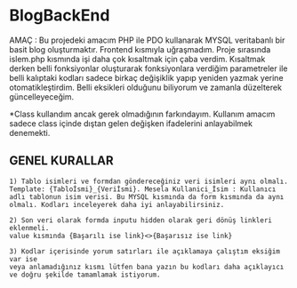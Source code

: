 # BlogBackEnd

AMAÇ : Bu projedeki amacım PHP ile PDO kullanarak MYSQL veritabanlı bir basit blog oluşturmaktır. Frontend kısmıyla uğraşmadım. Proje sırasında islem.php kısmında işi daha çok kısaltmak için çaba verdim. Kısaltmak derken belli fonksiyonlar oluşturarak fonksiyonlara verdiğim parametreler ile belli kalıptaki kodları sadece birkaç değişiklik yapıp yeniden yazmak yerine otomatikleştirdim. Belli eksikleri olduğunu biliyorum ve zamanla düzelterek güncelleyeceğim.

*Class kullandım ancak gerek olmadığının farkındayım. Kullanım amacım sadece class içinde dıştan gelen değişken ifadelerini anlayabilmek denemekti.

## GENEL KURALLAR
    1) Tablo isimleri ve formdan göndereceğiniz veri isimleri aynı olmalı. Template: {Tabloİsmi}_{Veriİsmi}. Mesela Kullanici_İsim : Kullanıcı
    adlı tablonun isim verisi. Bu MYSQL kısmında da form kısmında da aynı olmalı. Kodları inceleyerek daha iyi anlayabilirsiniz.
    
    2) Son veri olarak formda inputu hidden olarak geri dönüş linkleri eklenmeli. 
    value kısmında {Başarılı ise link}<>{Başarısız ise link}

    3) Kodlar içerisinde yorum satırları ile açıklamaya çalıştım eksiğim var ise 
    veya anlamadığınız kısmı lütfen bana yazın bu kodları daha açıklayıcı ve doğru şekilde tamamlamak istiyorum.